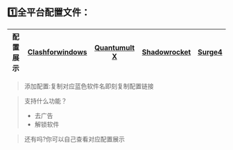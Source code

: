 ## 1️⃣全平台配置文件：
| 配置展示 | [Clashforwindows](https://raw.githubusercontent.com/oiozi/Gears/main/Templates/CFW-config-NEW.yml) | [Quantumult X](https://raw.githubusercontent.com/oiozi/Gears/main/Templates/Quantumult%20X.conf) | [Shadowrocket](https://raw.githubusercontent.com/oiozi/Gears/main/Templates/Shadowrocket.conf) | [Surge4](https://raw.githubusercontent.com/oiozi/Gears/main/Templates/Surge4.conf) |
| -------- | :----------------------------------------------------------- | ------------------------------------------------------------ | ------------------------------------------------------------ | ------------------------------------------------------------ |

> 添加配置:复制对应蓝色软件名即刻复制配置链接

> 支持什么功能？
>
> - 去广告
> - 解锁软件

> 还有吗?你可以自己查看对应配置展示

